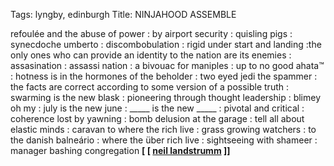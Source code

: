 Tags: lyngby, edinburgh
Title: NINJAHOOD ASSEMBLE
  
refoulée and the abuse of power : by airport security : quisling pigs : synecdoche umberto : discombobulation : rigid under start and landing :the only ones who can provide an identity to the nation are its enemies : assasination : assassi nation : a bivouac for maniples : up to no good ahata™ : hotness is in the hormones of the beholder : two eyed jedi the spammer : the facts are correct according to some version of a possible truth : swarming is the new blask : pioneering through thought leadership : blimey oh my : july is the new june : _____ is the new _____ : pivotal and critical : coherence lost by yawning : bomb delusion at the garage : tell all about elastic minds : caravan to where the rich live : grass growing watchers : to the danish balneário : where the über rich live : sightseeing with shameer : manager bashing congregation
**[ [ [neil landstrumm](https://neillandstrumm.bandcamp.com/) ]]**